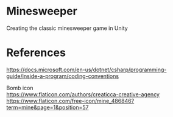 Minesweeper
===========
Creating the classic minesweeper game in Unity

References
==========
https://docs.microsoft.com/en-us/dotnet/csharp/programming-guide/inside-a-program/coding-conventions

Bomb icon \
https://www.flaticon.com/authors/creaticca-creative-agency
https://www.flaticon.com/free-icon/mine_486846?term=mine&page=1&position=57
